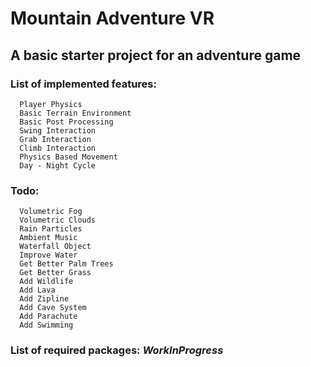 # Mountain Adventure VR
## A basic starter project for an adventure game

### List of implemented features:
```
  Player Physics
  Basic Terrain Environment
  Basic Post Processing
  Swing Interaction
  Grab Interaction
  Climb Interaction
  Physics Based Movement
  Day - Night Cycle
```

### Todo:
```
  Volumetric Fog
  Volumetric Clouds
  Rain Particles
  Ambient Music
  Waterfall Object
  Improve Water
  Get Better Palm Trees
  Get Better Grass
  Add Wildlife
  Add Lava
  Add Zipline
  Add Cave System
  Add Parachute
  Add Swimming
```

### List of required packages: *WorkInProgress*
